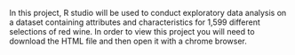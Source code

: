 In this project, R studio will be used to conduct exploratory data analysis on a dataset containing attributes and characteristics for 1,599 different selections of red wine. In order to view this project you will need to download the HTML file and then open it with a chrome browser.
